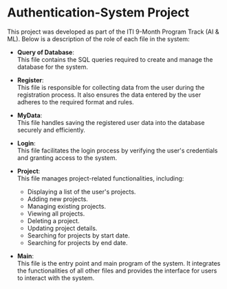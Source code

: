# Authentication-System Project  

This project was developed as part of the ITI 9-Month Program Track (AI & ML). Below is a description of the role of each file in the system:

- **Query of Database**:  
  This file contains the SQL queries required to create and manage the database for the system.  

- **Register**:  
  This file is responsible for collecting data from the user during the registration process. It also ensures the data entered by the user adheres to the required format and rules.  

- **MyData**:  
  This file handles saving the registered user data into the database securely and efficiently.  

- **Login**:  
  This file facilitates the login process by verifying the user's credentials and granting access to the system.  

- **Project**:  
  This file manages project-related functionalities, including:  
    - Displaying a list of the user's projects.  
    - Adding new projects.  
    - Managing existing projects.  
    - Viewing all projects.  
    - Deleting a project.  
    - Updating project details.  
    - Searching for projects by start date.  
    - Searching for projects by end date.  

- **Main**:  
  This file is the entry point and main program of the system. It integrates the functionalities of all other files and provides the interface for users to interact with the system.
